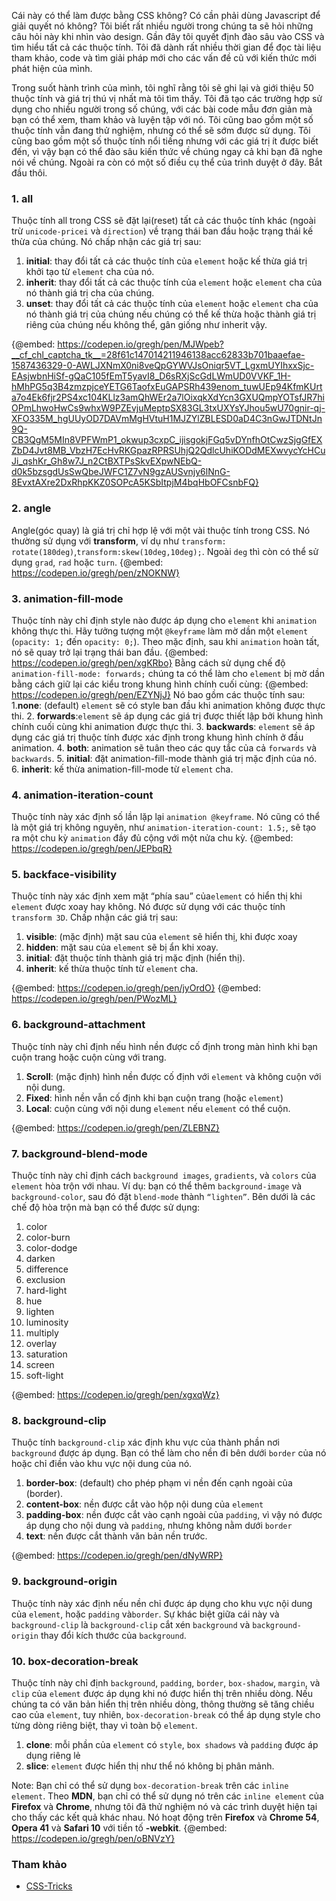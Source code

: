 Cái này có thể làm được bằng CSS không? Có cần phải dùng Javascript để giải quyết nó không? Tôi biết rất nhiều người trong chúng ta sẽ hỏi những câu hỏi này khi nhìn vào design. Gần đây tôi quyết định đào sâu vào CSS và tìm hiểu tất cả các thuộc tính. Tôi đã dành rất nhiều thời gian để đọc tài liệu tham khảo, code và tìm giải pháp mới cho các vấn đề cũ với kiến thức mới phát hiện của mình.

Trong suốt hành trình của mình, tôi nghĩ rằng tôi sẽ ghi lại và giới thiệu 50 thuộc tính và giá trị thú vị nhất mà tôi tìm thấy. Tôi đã tạo các trường hợp sử dụng cho nhiều người trong số chúng, với các bài code mẫu đơn giản mà bạn có thể xem, tham khảo và luyện tập với nó. Tôi cũng bao gồm một số thuộc tính vẫn đang thử nghiệm, nhưng có thể sẽ sớm được sử dụng. Tôi cũng bao gồm một số thuộc tính nổi tiếng nhưng với các giá trị ít được biết đến, vì vậy bạn có thể đào sâu kiến thức về chúng ngay cả khi bạn đã nghe nói về chúng. Ngoài ra còn có một số điều cụ thể của trình duyệt ở đây.
Bắt đầu thôi.

### 1. all
Thuộc tính all trong CSS sẽ đặt lại(reset) tất cả các thuộc tính khác (ngoài trừ `unicode-pricei` và `direction`) về trạng thái ban đầu hoặc trạng thái kế thừa của chúng. Nó chấp nhận các giá trị sau:

1. **initial**: thay đổi tất cả các thuộc tính của `element` hoặc kế thừa giá trị khởi tạo từ `element` cha của nó.
2. **inherit**: thay đổi tất cả các thuộc tính của  `element` hoặc  `element` cha của nó thành giá trị cha của chúng.
3. **unset**: thay đổi tất cả các thuộc tính của `element` hoặc `element`  cha của nó thành giá trị của chúng nếu chúng có thể kế thừa hoặc thành giá trị riêng của chúng nếu không thể, gân giống như inherit vậy.

{@embed: https://codepen.io/gregh/pen/MJWpeb?__cf_chl_captcha_tk__=28f61c147014211946138acc62833b701baaefae-1587436329-0-AWLJXNmX0ni8veQpGYWVJsOniqr5VT_LgxmUYIhxxSjc-EAsjwbnHiSf-gQaC105fEmT5yavI8_D6sRXjScGdLWmUD0VVKF_1H-hMhPG5q3B4zmzpjceYETG6TaofxEuGAPSRh439enom_tuwUEp94KfmKUrta7o4Ek6fjr2PS4xc104KLlz3amQhWEr2a7lOixqkXdYcn3GXUQmpYOTsfJR7hiOPmLhwoHwCs9whxW9PZEvjuMeptpSX83GL3txUXYsYJhou5wU70gnir-qj-XFO335M_hgUUyOD7DAVmMgHVtuH1MJZYlZBLESD0aD4C3nGwJTDNtJn9Q-CB3QgM5MIn8VPFWmP1_okwup3cxpC_ijisgokjFGq5vDYnfhOtCwzSjgGfEXZbD4Jvt8MB_VbzH7EcHvRKGpazRPRSUhjQ2QdlcUhiKODdMEXwvycYcHCuJi_qshKr_Gh8w7J_n2CtBXTPsSkvEXpwNEbQ-d0k5bzsgdUsSwQbeJWFC1Z7vN9gzAUSvnjy6lNnG-8EvxtAXre2DxRhpKKZ0SOPcA5KSbItpjM4bqHbOFCsnbFQ}
### 2. angle
Angle(góc quay) là giá trị chỉ hợp lệ với một vài thuộc tính trong CSS. Nó thường sử dụng với **transform**, ví dụ như `transform: rotate(180deg)`,`transform:skew(10deg,10deg);`. Ngoài `deg` thì còn có thể sử dụng `grad`, `rad` hoặc `turn`.
{@embed: https://codepen.io/gregh/pen/zNOKNW}
### 3. animation-fill-mode
Thuộc tính này chỉ định style nào được áp dụng cho `element` khi `animation` không thực thi. Hãy tưởng tượng một `@keyframe` làm mờ dần một `element`  (`opacity: 1;` đến `opacity: 0;`). Theo mặc định, sau khi `animation` hoàn tất, nó sẽ quay trở lại trạng thái ban đầu.
{@embed: https://codepen.io/gregh/pen/xgKRbo}
Bằng cách sử dụng chế độ `animation-fill-mode: forwards;` chúng ta có thể làm cho `element`  bị mờ dần bằng cách giữ lại các kiểu trong khung hình chính cuối cùng:
{@embed: https://codepen.io/gregh/pen/EZYNjJ}
Nó bao gồm các thuộc tính sau:
1.**none**: (default) `element`  sẽ có style ban đầu khi animation không được thực thi.
2. **forwards**:`element`  sẽ áp dụng các giá trị được thiết lập bởi khung hình chính cuối cùng khi animation được thực thi.
3. **backwards**: `element`  sẽ áp dụng các giá trị thuộc tính được xác định trong khung hình chính ở đầu animation.
4. **both**: animation sẽ tuân theo các quy tắc của cả `forwards` và `backwards`.
5. **initial**: đặt animation-fill-mode thành giá trị mặc định của nó.
6. **inherit**: kế thừa animation-fill-mode từ `element` cha.
### 4. animation-iteration-count
Thuộc tính này xác định số lần lặp lại `animation @keyframe`. Nó cũng có thể là một giá trị không nguyên, như `animation-iteration-count: 1.5;`, sẽ tạo ra một chu kỳ `animation` đầy đủ cộng với một nửa chu kỳ.
{@embed: https://codepen.io/gregh/pen/JEPbqR}
### 5. backface-visibility
Thuộc tính này xác định xem mặt “phía sau” của`element`  có hiển thị khi `element` được xoay hay không. Nó được sử dụng với các thuộc tính `transform 3D`. Chấp nhận các giá trị sau:
1. **visible**: (mặc định) mặt sau của `element` sẽ hiển thị, khi được xoay
2. **hidden**: mặt sau của `element` sẽ bị ẩn khi xoay.
3. **initial**: đặt thuộc tính thành giá trị mặc định (hiển thị).
4. **inherit**: kế thừa thuộc tính từ `element` cha.

{@embed: https://codepen.io/gregh/pen/jyOrdO}
{@embed: https://codepen.io/gregh/pen/PWozML}
### 6. background-attachment
Thuộc tính này chỉ định nếu hình nền được cố định trong màn hình khi bạn cuộn trang hoặc cuộn cùng với trang.

1. **Scroll**: (mặc định) hình nền được cố định với `element` và không cuộn với nội dung.
2. **Fixed**: hình nền vẫn cố định khi bạn cuộn trang (hoặc `element`)
3. **Local**: cuộn cùng với nội dung `element` nếu `element` có thể cuộn.

{@embed: https://codepen.io/gregh/pen/ZLEBNZ}
### 7. background-blend-mode
Thuộc tính này chỉ định cách `background images`, `gradients`, và `colors` của `element` hòa trộn với nhau. Ví dụ: bạn có thể thêm `background-image` và `background-color`, sau đó đặt `blend-mode` thành `“lighten”`. Bên dưới là các chế độ hòa trộn mà bạn có thể được sử dụng:
1. color
2. color-burn
3. color-dodge
4. darken
5. difference
6. exclusion
7. hard-light
8. hue
9. lighten
10. luminosity
11. multiply
12. overlay
13. saturation
14. screen
15. soft-light

{@embed: https://codepen.io/gregh/pen/xgxqWz}
### 8. background-clip
Thuộc tính `background-clip` xác định khu vực của thành phần nơi  `background` được áp dụng. Bạn có thể làm cho nền đi bên dưới `border` của nó hoặc chỉ điền vào khu vực nội dung của nó.

1. **border-box**: (default) cho phép phạm vi nền đến cạnh ngoài của (border).
2. **content-box**: nền được cắt vào hộp nội dung của `element`
3. **padding-box**: nền được cắt vào cạnh ngoài của `padding`, vì vậy nó được áp dụng cho nội dung và `padding`, nhưng không nằm dưới `border`
4. **text**: nền được cắt thành văn bản nền trước.

{@embed: https://codepen.io/gregh/pen/dNyWRP}
### 9. background-origin
Thuộc tính này xác định nếu nền chỉ được áp dụng cho khu vực nội dung của `element`, hoặc `padding` và`border`. Sự khác biệt giữa cái này và `background-clip` là `background-clip` cắt xén `background` và `background-origin` thay đổi kích thước của `background`.
### 10. box-decoration-break
Thuộc tính này chỉ định `background`, `padding`, `border`, `box-shadow`, `margin`,  và `clip` của `element` được áp dụng khi nó được hiển thị trên nhiều dòng. Nếu chúng ta có văn bản hiển thị trên nhiều dòng, thông thường sẽ tăng chiều cao của `element`, tuy nhiên, `box-decoration-break` có thể áp dụng style cho từng dòng riêng biệt, thay vì toàn bộ `element`.

1. **clone**: mỗi phần của `element` có `style`, `box shadows` và `padding` được áp dụng  riêng lẻ
2. **slice**: `element` được hiển thị như thể nó không bị phân mảnh.

Note: Bạn chỉ có thể sử dụng `box-decoration-break` trên các `inline element`. Theo **MDN**, bạn chỉ có thể sử dụng nó trên các `inline element` của **Firefox** và **Chrome**, nhưng tôi đã thử nghiệm nó và các trình duyệt hiện tại cho thấy các kết quả khác nhau. Nó hoạt động trên **Firefox** và **Chrome 54**, **Opera 41** và **Safari 10** với tiền tố **-webkit**.
{@embed: https://codepen.io/gregh/pen/oBNVzY}
### Tham khảo 
* [CSS-Tricks](https://css-tricks.com/lets-look-50-interesting-css-properties-values/)